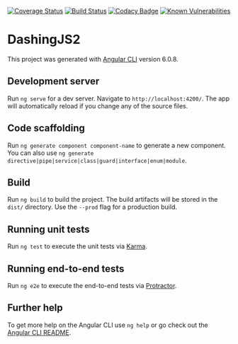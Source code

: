 [![Coverage Status](https://coveralls.io/repos/github/testtesto/dashingJS2/badge.svg?branch=master)](https://coveralls.io/github/testtesto/dashingJS2?branch=master)
[![Build Status](https://travis-ci.org/testtesto/dashingJS2.svg?branch=master)](https://travis-ci.org/testtesto/dashingJS2)
[![Codacy Badge](https://api.codacy.com/project/badge/Grade/6a436fbf7d49435282e6d30c87d7ae22)](https://www.codacy.com/app/testtesto/dashingJS2?utm_source=github.com&amp;utm_medium=referral&amp;utm_content=testtesto/dashingJS2&amp;utm_campaign=Badge_Grade)
[![Known Vulnerabilities](https://snyk.io/test/github/testtesto/dashingJS2/badge.svg?targetFile=package.json)](https://snyk.io/test/github/testtesto/dashingJS2?targetFile=package.json)
# DashingJS2

This project was generated with [Angular CLI](https://github.com/angular/angular-cli) version 6.0.8.

## Development server

Run `ng serve` for a dev server. Navigate to `http://localhost:4200/`. The app will automatically reload if you change any of the source files.

## Code scaffolding

Run `ng generate component component-name` to generate a new component. You can also use `ng generate directive|pipe|service|class|guard|interface|enum|module`.

## Build

Run `ng build` to build the project. The build artifacts will be stored in the `dist/` directory. Use the `--prod` flag for a production build.

## Running unit tests

Run `ng test` to execute the unit tests via [Karma](https://karma-runner.github.io).

## Running end-to-end tests

Run `ng e2e` to execute the end-to-end tests via [Protractor](http://www.protractortest.org/).

## Further help

To get more help on the Angular CLI use `ng help` or go check out the [Angular CLI README](https://github.com/angular/angular-cli/blob/master/README.md).
